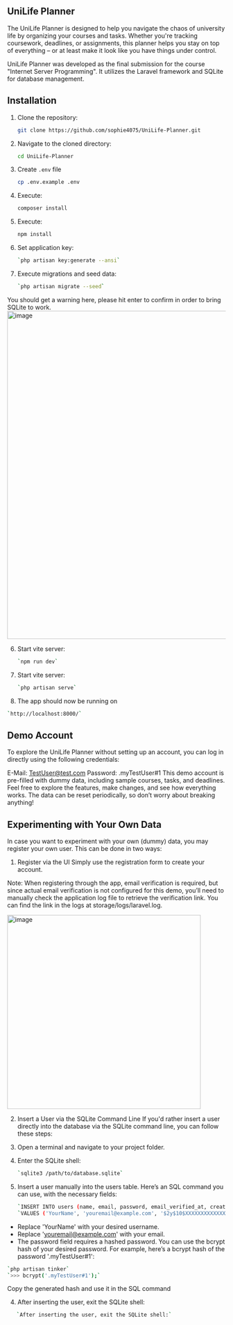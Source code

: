 ## UniLife Planner 

The UniLife Planner is designed to help you navigate the chaos of university life by organizing your courses and tasks. Whether you're tracking coursework, deadlines, or assignments, this planner helps you stay on top of everything – or at least make it look like you have things under control.

UniLife Planner was developed as the final submission for the course "Internet Server Programming". It utilizes the Laravel framework and SQLite for database management.

## Installation

1. Clone the repository:

   ```bash
   git clone https://github.com/sophie4075/UniLife-Planner.git
   
3. Navigate to the cloned directory:

   ```bash
   cd UniLife-Planner
   
5. Create `.env` file

   ```bash
   cp .env.example .env

7. Execute:

   ```bash
   composer install
   ```

9. Execute:

   ```bash
   npm install
   ```

5. Set application key:

   ```bash
   `php artisan key:generate --ansi`
   ```

5. Execute migrations and seed data:
    ```bash
   `php artisan migrate --seed`
    ```

You should get a warning here, please hit enter to confirm in order to bring SQLite to work.
<img width="754" alt="image" src="https://github.com/user-attachments/assets/70f06d42-dd11-4b52-95ed-9f9b15e1ac91">

6. Start vite server:

   ```bash
   `npm run dev`
   ```
    
8. Start vite server:

   ```bash
   `php artisan serve`
   ```

10. The app should now be running on
   
   ```bash
   `http://localhost:8000/`
```


## Demo Account

To explore the UniLife Planner without setting up an account, you can log in directly using the following credentials:

E-Mail: TestUser@test.com
Password: .myTestUser#1
This demo account is pre-filled with dummy data, including sample courses, tasks, and deadlines. Feel free to explore the features, make changes, and see how everything works. The data can be reset periodically, so don’t worry about breaking anything!


## Experimenting with Your Own Data
In case you want to experiment with your own (dummy) data, you may register your own user. This can be done in two ways:

1. Register via the UI
Simply use the registration form to create your account.

Note: When registering through the app, email verification is required, but since actual email verification is not configured for this demo, you’ll need to manually check the application log file to retrieve the verification link. You can find the link in the logs at storage/logs/laravel.log.

<img width="446" alt="image" src="https://github.com/user-attachments/assets/99fa1787-893a-41ee-ac09-fd2b299713e8">


2. Insert a User via the SQLite Command Line
If you'd rather insert a user directly into the database via the SQLite command line, you can follow these steps:

1. Open a terminal and navigate to your project folder.

2. Enter the SQLite shell:

   ```bash
   `sqlite3 /path/to/database.sqlite`
   ```
   
3. Insert a user manually into the users table. Here’s an SQL command you can use, with the necessary fields:

   ```bash
   `INSERT INTO users (name, email, password, email_verified_at, created_at, updated_at)`
   `VALUES ('YourName', 'youremail@example.com', '$2y$10$XXXXXXXXXXXXXXXXXXXXXXXXXX', datetime('now'), datetime('now'), datetime('now'));`
   ```

- Replace 'YourName' with your desired username.
- Replace 'youremail@example.com' with your email.
- The password field requires a hashed password. You can use the bcrypt hash of your desired password. For example, here’s a bcrypt hash of the password '.myTestUser#1':

```bash
`php artisan tinker`
`>>> bcrypt('.myTestUser#1');`
```
Copy the generated hash and use it in the SQL command

4. After inserting the user, exit the SQLite shell:
```bash
   `After inserting the user, exit the SQLite shell:`
 ```
   

